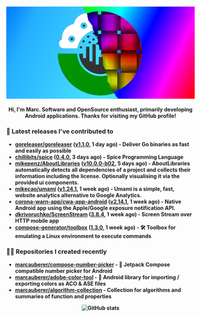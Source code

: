 <p align="center">
	<img src="https://raw.githubusercontent.com/marcauberer/marcauberer/master/images/frontpage-image.jpg">
	<br><br>
	<b>Hi, I'm Marc. Software and OpenSource enthusiast, primarily developing Android applications. Thanks for visiting my GitHub profile!
</p>

### 🚀 Latest releases I've contributed to


- [goreleaser/goreleaser](https://github.com/goreleaser/goreleaser) ([v1.1.0](https://github.com/goreleaser/goreleaser/releases/tag/v1.1.0), 1 day ago) - Deliver Go binaries as fast and easily as possible
- [chillibits/spice](https://github.com/chillibits/spice) ([0.4.0](https://github.com/chillibits/spice/releases/tag/0.4.0), 3 days ago) - Spice Programming Language
- [mikepenz/AboutLibraries](https://github.com/mikepenz/AboutLibraries) ([v10.0.0-b02](https://github.com/mikepenz/AboutLibraries/releases/tag/v10.0.0-b02), 5 days ago) - AboutLibraries automatically detects all dependencies of a project and collects their information including the license. Optionally visualising it via the provided ui components.
- [mikecao/umami](https://github.com/mikecao/umami) ([v1.24.1](https://github.com/mikecao/umami/releases/tag/v1.24.1), 1 week ago) - Umami is a simple, fast, website analytics alternative to Google Analytics.
- [corona-warn-app/cwa-app-android](https://github.com/corona-warn-app/cwa-app-android) ([v2.14.1](https://github.com/corona-warn-app/cwa-app-android/releases/tag/v2.14.1), 1 week ago) - Native Android app using the Apple/Google exposure notification API.
- [dkrivoruchko/ScreenStream](https://github.com/dkrivoruchko/ScreenStream) ([3.8.4](https://github.com/dkrivoruchko/ScreenStream/releases/tag/3.8.4), 1 week ago) - Screen Stream over HTTP mobile app
- [compose-generator/toolbox](https://github.com/compose-generator/toolbox) ([1.3.0](https://github.com/compose-generator/toolbox/releases/tag/1.3.0), 1 week ago) - 🛠️ Toolbox for emulating a Linux environment to execute commands

### 👨‍💻 Repositories I created recently
- [marcauberer/compose-number-picker](https://github.com/marcauberer/compose-number-picker) - 🔢 Jetpack Compose compatible number picker for Android
- [marcauberer/adobe-color-tool](https://github.com/marcauberer/adobe-color-tool) - 🎨 Android library for importing / exporting colors as ACO &amp; ASE files
- [marcauberer/algorithm-collection](https://github.com/marcauberer/algorithm-collection) - Collection for algorithms and summaries of function and properties

<p align="center">
	<img src="https://github-readme-stats.vercel.app/api?username=marcauberer&show_icons=true&theme=dark" alt="GitHub stats">
</p>
